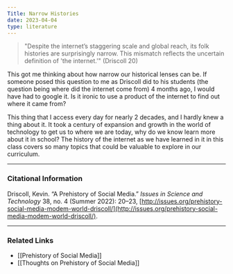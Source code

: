```yaml
---
Title: Narrow Histories
date: 2023-04-04
type: literature
---
```


>"Despite the internet’s staggering scale and global reach, its folk histories are surprisingly narrow. This mismatch reflects the uncertain definition of 'the internet.'" (Driscoll 20)

This got me thinking about how narrow our historical lenses can be. If someone posed this question to me as Driscoll did to his students (the question being where did the internet come from) 4 months ago, I would have had to google it. Is it ironic to use a product of the internet to find out where it came from? 

This thing that I access every day for nearly 2 decades, and I hardly knew a thing about it. It took a century of expansion and growth in the world of technology to get us to where we are today, why do we know learn more about it in school? The history of the internet as we have learned in it in this class covers so many topics that could be valuable to explore in our curriculum. 

---
### Citational Information

Driscoll, Kevin. “A Prehistory of Social Media.” _Issues in Science and Technology_ 38, no. 4 (Summer 2022): 20–23, [http://issues.org/prehistory-social-media-modem-world-driscoll/](http://issues.org/prehistory-social-media-modem-world-driscoll/).

---

### Related Links

- [[Prehistory of Social Media]]
- [[Thoughts on Prehistory of Social Media]]

